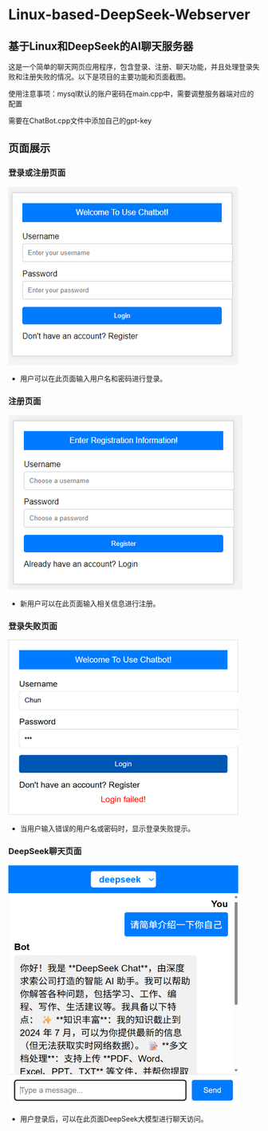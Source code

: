 # Linux-based-DeepSeek-Webserver

## 基于Linux和DeepSeek的AI聊天服务器

这是一个简单的聊天网页应用程序，包含登录、注册、聊天功能，并且处理登录失败和注册失败的情况。以下是项目的主要功能和页面截图。

使用注意事项：mysql默认的账户密码在main.cpp中，需要调整服务器端对应的配置

需要在ChatBot.cpp文件中添加自己的gpt-key

## 页面展示

### 登录或注册页面

![登录页面](resources/img_readme/登录界面.png)

- 用户可以在此页面输入用户名和密码进行登录。

### 注册页面

![注册页面](resources/img_readme/注册界面.png)

- 新用户可以在此页面输入相关信息进行注册。

### 登录失败页面

<img src="resources/img_readme/登陆失败.png" width="461" height="351" alt="登陆失败">

- 当用户输入错误的用户名或密码时，显示登录失败提示。

### DeepSeek聊天页面

<img src="resources/img_readme/deepseek.png" width="461" height="481" alt="deepseek">

- 用户登录后，可以在此页面DeepSeek大模型进行聊天访问。
